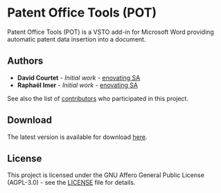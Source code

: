 # Patent Office Tools (POT)

Patent Office Tools (POT) is a VSTO add-in for Microsoft Word providing automatic patent data insertion into a document.

## Authors

* **David Courtet** - *Initial work* - [enovating SA](https://www.enovating.com/)
* **Raphaël Imer** - *Initial work* - [enovating SA](https://www.enovating.com/)

See also the list of [contributors](https://github.com/enovating/patent-office-tools/contributors) who participated in this project.

## Download

The latest version is available for download [here](https://go.enovating.com/get-pot).

## License

This project is licensed under the GNU Affero General Public License (AGPL-3.0) - see the [LICENSE](LICENSE) file for details.

